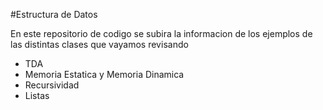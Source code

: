 #Estructura de Datos

En este repositorio de codigo se subira la informacion de los ejemplos de las distintas clases que vayamos revisando

 - TDA
 - Memoria Estatica y Memoria Dinamica
 - Recursividad
 - Listas